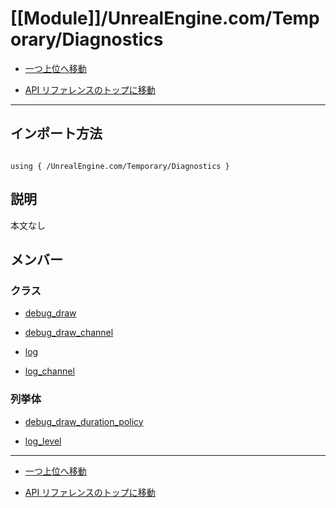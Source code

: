 # [[Module]]/UnrealEngine.com/Temporary/Diagnostics

- [一つ上位へ移動](../main.md)

- [API リファレンスのトップに移動](/main.md)

---

## インポート方法

```verse

using { /UnrealEngine.com/Temporary/Diagnostics }

```

## 説明

本文なし

## メンバー

### クラス

- [debug_draw](./C_debug_draw/main.md)

- [debug_draw_channel](./C_debug_draw_channel/main.md)

- [log](./C_log/main.md)

- [log_channel](./C_log_channel/main.md)

### 列挙体

- [debug_draw_duration_policy](./EN_debug_draw_duration_policy/main.md)

- [log_level](./EN_log_level/main.md)

---

- [一つ上位へ移動](../main.md)

- [API リファレンスのトップに移動](/main.md)
